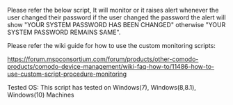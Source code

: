 Please refer the below script, It will monitor or it raises alert whenever the user changed their password if the user changed the password the alert will show "YOUR SYSTEM PASSWORD HAS BEEN CHANGED" otherwise "YOUR SYSTEM PASSWORD REMAINS SAME".

Please refer the wiki guide for how to use the custom monitoring scripts:

https://forum.mspconsortium.com/forum/products/other-comodo-products/comodo-device-management/wiki-faq-how-to/11486-how-to-use-custom-script-procedure-monitoring

Tested OS: This script has tested on Windows(7), Windows(8,8.1), Windows(10) Machines